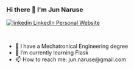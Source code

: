 ### Hi there 👋 I'm Jun Naruse
<p>
  <a href="https://www.linkedin.com/in/jun-naruse/" rel="nofollow noreferrer">
    <img src="https://i.stack.imgur.com/gVE0j.png" alt="linkedin"> LinkedIn
  </a>
  <a href="https://www.junnaruse.com" rel="nofollow noreferrer">
    Personal Website
  </a>
</p>

<br>

<ul>
  <li>🔭 I have a Mechatronical Engineering degree</li>
  <li>🌱 I’m currently learning Flask</li>
  <li>📫 How to reach me: jun.naruse@gmail.com</li>
</ul>

<!--
**junnaruse99/junnaruse99** is a ✨ _special_ ✨ repository because its `README.md` (this file) appears on your GitHub profile.

Here are some ideas to get you started:

- 🔭 I’m currently working on ...
- 🌱 I’m currently learning ...
- 👯 I’m looking to collaborate on ...
- 🤔 I’m looking for help with ...
- 💬 Ask me about ...
- 📫 How to reach me: ...
- 😄 Pronouns: ...
- ⚡ Fun fact: ...
-->
